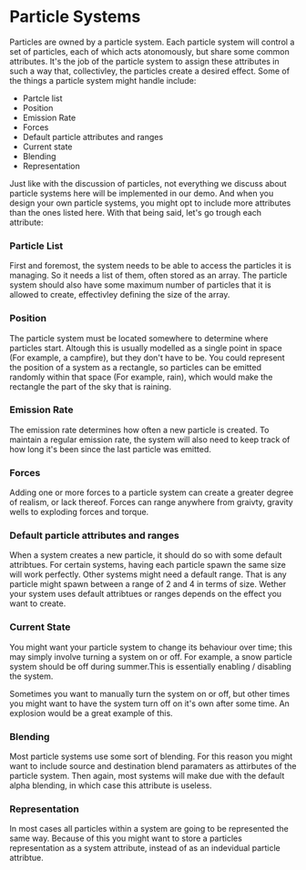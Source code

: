 # Particle Systems

Particles are owned by a particle system. Each particle system will control a set of particles, each of which acts atonomously, but share some common attributes. It's the job of the particle system to assign these attributes in such a way that, collectivley, the particles create a desired effect. Some of the things a particle system might handle include:

* Partcle list
* Position
* Emission Rate
* Forces
* Default particle attributes and ranges
* Current state
* Blending
* Representation

Just like with the discussion of particles, not everything we discuss about particle systems here will be implemented in our demo. And when you design your own particle systems, you might opt to include more attributes than the ones listed here. With that being said, let's go trough each attribute:

### Particle List

First and foremost, the system needs to be able to access the particles it is managing. So it needs a list of them, often stored as an array. The particle system should also have some maximum number of particles that it is allowed to create, effectivley defining the size of the array.

### Position

The particle system must be located somewhere to determine where particles start. Altough this is usually modelled as a single point in space (For example, a campfire), but they don't have to be. You could represent the position of a system as a rectangle, so particles can be emitted randomly within that space (For example, rain), which would make the rectangle the part of the sky that is raining.

### Emission Rate

The emission rate determines how often a new particle is created. To maintain a regular emission rate, the system will also need to keep track of how long it's been since the last particle was emitted.

### Forces

Adding one or more forces to a particle system can create a greater degree of realism, or lack thereof. Forces can range anywhere from graivty, gravity wells to exploding forces and torque.

### Default particle attributes and ranges

When a system creates a new particle, it should do so with some default attribtues. For certain systems, having each particle spawn the same size will work perfectly. Other systems might need a default range. That is any particle might spawn between a range of 2 and 4 in terms of size. Wether your system uses default attribtues or ranges depends on the effect you want to create.

### Current State

You might want your particle system to change its behaviour over time; this may simply involve turning a system on or off. For example, a snow particle system should be off during summer.This is essentially enabling / disabling the system.

Sometimes you want to manually turn the system on or off, but other times you might want to have the system turn off on it's own after some time. An explosion would be a great example of this.

### Blending

Most particle systems use some sort of blending. For this reason you might want to include source and destination blend paramaters as attirbutes of the particle system. Then again, most systems will make due with the default alpha blending, in which case this attribute is useless.

### Representation

In most cases all particles within a system are going to be represented the same way. Because of this you might want to store a particles representation as a system attribute, instead of as an indevidual particle attribtue.